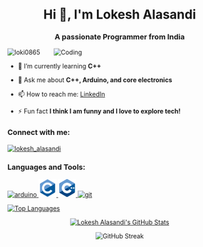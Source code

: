 <h1 align="center">Hi 👋, I'm Lokesh Alasandi</h1>
<h3 align="center">A passionate Programmer from India</h3>
<img align="right" alt="Coding" width="400" src="https://user-images.githubusercontent.com/55389276/140866485-8fb1c876-9a8f-4d6a-98dc-08c4981eaf70.gif">

<p align="left"> <img src="https://komarev.com/ghpvc/?username=loki0865&label=Profile%20views&color=0e75b6&style=flat" alt="loki0865" /> </p>

- 🌱 I’m currently learning **C++**

- 💬 Ask me about **C++, Arduino, and core electronics**

- 📫 How to reach me: [LinkedIn](https://www.linkedin.com/in/lokeshalasandi/)

- ⚡ Fun fact **I think I am funny and I love to explore tech!**

<h3 align="left">Connect with me:</h3>
<p align="left">
<a href="https://instagram.com/lokesh_alasandi" target="blank"><img align="center" src="https://raw.githubusercontent.com/rahuldkjain/github-profile-readme-generator/master/src/images/icons/Social/instagram.svg" alt="lokesh_alasandi" height="30" width="40" /></a>
</p>

<h3 align="left">Languages and Tools:</h3>
<p align="left"> 
  <a href="https://www.arduino.cc/" target="_blank" rel="noreferrer"> 
    <img src="https://cdn.worldvectorlogo.com/logos/arduino-1.svg" alt="arduino" width="40" height="40"/> 
  </a> 
  <a href="https://www.cprogramming.com/" target="_blank" rel="noreferrer"> 
    <img src="https://raw.githubusercontent.com/devicons/devicon/master/icons/c/c-original.svg" alt="c" width="40" height="40"/> 
  </a> 
  <a href="https://www.w3schools.com/cpp/" target="_blank" rel="noreferrer"> 
    <img src="https://raw.githubusercontent.com/devicons/devicon/master/icons/cplusplus/cplusplus-original.svg" alt="cplusplus" width="40" height="40"/> 
  </a> 
  <a href="https://git-scm.com/" target="_blank" rel="noreferrer"> 
    <img src="https://www.vectorlogo.zone/logos/git-scm/git-scm-icon.svg" alt="git" width="40" height="40"/> 
  </a> 
</p>

<p align="left">
  <a href="https://github.com/Loki0865">
    <img src="https://github-readme-stats.vercel.app/api/top-langs?username=loki0865&show_icons=true&locale=en&layout=compact" alt="Top Languages" />
  </a>
</p>

<p align="center">
  <a href="https://github.com/Loki0865">
    <img src="https://github-readme-stats.vercel.app/api?username=loki0865&show_icons=true&locale=en" alt="Lokesh Alasandi's GitHub Stats" />
  </a>
</p>

<p align="center">
  <img src="https://github-readme-streak-stats.herokuapp.com/?user=loki0865&" alt="GitHub Streak" />
</p>
